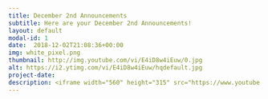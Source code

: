 ```yaml
---
title: December 2nd Announcements
subtitle: Here are your December 2nd Announcements!
layout: default
modal-id: 1 
date:  2018-12-02T21:08:36+00:00
img: white_pixel.png
thumbnail: http://img.youtube.com/vi/E4iD8w4iEuw/0.jpg
alt: https://i2.ytimg.com/vi/E4iD8w4iEuw/hqdefault.jpg
project-date: 
description: <iframe width="560" height="315" src="https://www.youtube.com/embed/E4iD8w4iEuw" frameborder="0" allowfullscreen></iframe> 
---
```

